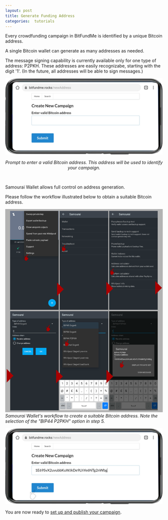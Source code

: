 ```yaml
---
layout: post
title: Generate Funding Address
categories:  tutorials
---
```

Every crowdfunding campaign in BitFundMe is identified by a unique Bitcoin address.

A single Bitcoin wallet can generate as many addresses as needed.

The message signing capability is currently available only for one type of address: P2PKH. These addresses are easily recognizabe, starting with the digit '1'. (In the future, all addresses will be able to sign messages.)
<div style="text-align: center">
   <img alt="Share" src="/assets/newAddressFill.svg" />
</div> 
<p align='center'> <i>Prompt to enter a valid Bitcoin address. This address will be used to identify your campaign.</i></p>
<br/>

Samourai Wallet allows full control on address generation.

Please follow the workflow illustrated below to obtain a suitable Bitcoin address.

![Generate funding address](/assets/signing1.svg)
*Samourai Wallet's workflow to create a suitable Bitcoin address. Note the selection of the "BIP44 P2PKH" option in step 5.*
<div style="text-align: center">
   <img alt="Share" src="/assets/newAddress.svg" />
</div> 

You are now ready to [set up and publish your campaign][Create].

[Create]: /tutorials/2020/09/03/Getting-started.html

